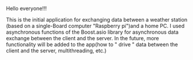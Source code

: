 Hello everyone!!!

This is the initial application for exchanging data between
a weather station (based on a single-Board computer "Raspberry pi")and a home PC.
I used asynchronous functions of the Boost.asio library for asynchronous data exchange between the client and the server.
In the future, more functionality will be added to the app(how to " drive " data between the client and the server,
multithreading, etc.)
